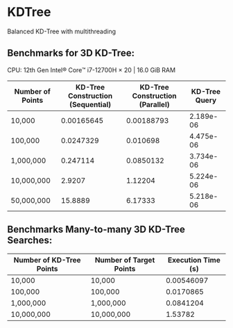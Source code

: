 # KDTree

Balanced KD-Tree with multithreading

## Benchmarks for 3D KD-Tree:

CPU: 12th Gen Intel® Core™ i7-12700H × 20 | 16.0 GiB RAM

| Number of Points | KD-Tree Construction (Sequential) | KD-Tree Construction (Parallel) | KD-Tree Query |
|------------------|-----------------------------------|---------------------------------|---------------|
| 10,000           | 0.00165645                        | 0.00188793                      | 2.189e-06     |
| 100,000          | 0.0247329                         | 0.010698                        | 4.475e-06     |
| 1,000,000        | 0.247114                          | 0.0850132                       | 3.734e-06     |
| 10,000,000       | 2.9207                            | 1.12204                         | 5.224e-06     |
| 50,000,000       | 15.8889                           | 6.17333                         | 5.218e-06     |

## Benchmarks Many-to-many 3D KD-Tree Searches:

| Number of KD-Tree Points | Number of Target Points | Execution Time (s) |
|--------------------------|-------------------------|--------------------|
| 10,000                   | 10,000                  | 0.00546097         |
| 100,000                  | 100,000                 | 0.0170865          |
| 1,000,000                | 1,000,000               | 0.0841204          |
| 10,000,000               | 10,000,000              | 1.53782            |